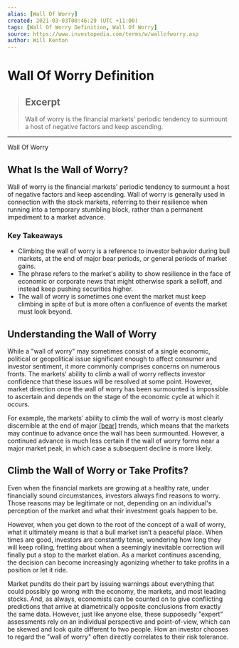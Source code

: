 ```yaml
---
alias: [Wall Of Worry]
created: 2021-03-03T00:46:29 (UTC +11:00)
tags: [Wall Of Worry Definition, Wall Of Worry]
source: https://www.investopedia.com/terms/w/wallofworry.asp
author: Will Kenton
---
```


# Wall Of Worry Definition

> ## Excerpt
> Wall of worry is the financial markets' periodic tendency to surmount a host of negative factors and keep ascending.

---

Wall Of Worry
## What Is the Wall of Worry?

Wall of worry is the financial markets' periodic tendency to surmount a host of negative factors and keep ascending. Wall of worry is generally used in connection with the stock markets, referring to their resilience when running into a temporary stumbling block, rather than a permanent impediment to a market advance.

### Key Takeaways

-   Climbing the wall of worry is a reference to investor behavior during bull markets, at the end of major bear periods, or general periods of market gains.
-   The phrase refers to the market's ability to show resilience in the face of economic or corporate news that might otherwise spark a selloff, and instead keep pushing securities higher.
-   The wall of worry is sometimes one event the market must keep climbing in spite of but is more often a confluence of events the market must look beyond.

## Understanding the Wall of Worry

While a "wall of worry" may sometimes consist of a single economic, political or geopolitical issue significant enough to affect consumer and investor sentiment, it more commonly comprises concerns on numerous fronts. The markets' ability to climb a wall of worry reflects investor confidence that these issues will be resolved at some point. However, market direction once the wall of worry has been surmounted is impossible to ascertain and depends on the stage of the economic cycle at which it occurs.

For example, the markets' ability to climb the wall of worry is most clearly discernible at the end of major [[bear]](https://www.investopedia.com/terms/b/bearmarket.asp) trends, which means that the markets may continue to advance once the wall has been surmounted. However, a continued advance is much less certain if the wall of worry forms near a major market peak, in which case a subsequent decline is more likely.

## Climb the Wall of Worry or Take Profits?

Even when the financial markets are growing at a healthy rate, under financially sound circumstances, investors always find reasons to worry. Those reasons may be legitimate or not, depending on an individual's perception of the market and what their investment goals happen to be.

However, when you get down to the root of the concept of a wall of worry, what it ultimately means is that a bull market isn’t a peaceful place. When times are good, investors are constantly tense, wondering how long they will keep rolling, fretting about when a seemingly inevitable correction will finally put a stop to the market elation. As a market continues ascending, the decision can become increasingly agonizing whether to take profits in a position or let it ride.

Market pundits do their part by issuing warnings about everything that could possibly go wrong with the economy, the markets, and most leading stocks. And, as always, economists can be counted on to give conflicting predictions that arrive at diametrically opposite conclusions from exactly the same data. However, just like anyone else, these supposedly "expert" assessments rely on an individual perspective and point-of-view, which can be skewed and look quite different to two people. How an investor chooses to regard the "wall of worry" often directly correlates to their risk tolerance.
